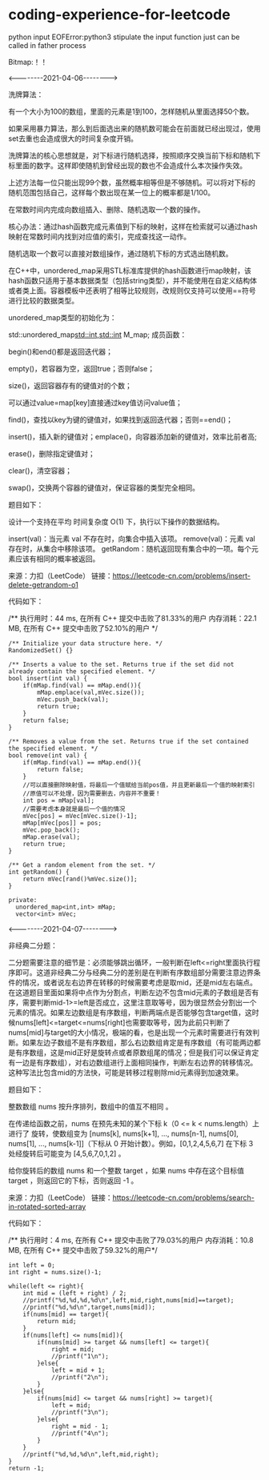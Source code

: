 # coding-experience-for-leetcode

python input EOFError:python3 stipulate the input function just can be called in father process

Bitmap:！！

<--------2021-04-06-------->

洗牌算法：

有一个大小为100的数组，里面的元素是1到100，怎样随机从里面选择50个数。

如果采用暴力算法，那么到后面选出来的随机数可能会在前面就已经出现过，使用set去重也会造成很大的时间复杂度开销。

洗牌算法的核心思想就是，对下标进行随机选择，按照顺序交换当前下标和随机下标里面的数字。这样即使随机到曾经出现的数也不会造成什么本次操作失效。

上述方法每一位只能出现99个数，虽然概率相等但是不够随机。可以将对下标的随机范围包括自己，这样每个数出现在某一位上的概率都是1/100。

在常数时间内完成向数组插入、删除、随机选取一个数的操作。

核心办法：通过hash函数完成元素值到下标的映射，这样在检索就可以通过hash映射在常数时间内找到对应值的索引，完成查找这一动作。

随机选取一个数可以直接对数组操作，通过随机下标的方式选出随机数。

在C++中，unordered_map采用STL标准库提供的hash函数进行map映射，该hash函数只适用于基本数据类型（包括string类型），并不能使用在自定义结构体或者类上面。容器模板中还表明了相等比较规则，改规则仅支持可以使用==符号进行比较的数据类型。

unordered_map类型的初始化为：

std::unordered_map<std::int,std::int> M_map;
成员函数：

begin()和end()都是返回迭代器；

empty()，若容器为空，返回true；否则false；

size()，返回容器存有的键值对的个数；

可以通过value=map[key]直接通过key值访问value值；

find()，查找以key为键的键值对，如果找到返回迭代器；否则==end()；

insert()，插入新的键值对；emplace()，向容器添加新的键值对，效率比前者高;

erase()，删除指定键值对；

clear()，清空容器；

swap()，交换两个容器的键值对，保证容器的类型完全相同。

题目如下：

设计一个支持在平均 时间复杂度 O(1) 下，执行以下操作的数据结构。

insert(val)：当元素 val 不存在时，向集合中插入该项。
remove(val)：元素 val 存在时，从集合中移除该项。
getRandom：随机返回现有集合中的一项。每个元素应该有相同的概率被返回。

来源：力扣（LeetCode）
链接：https://leetcode-cn.com/problems/insert-delete-getrandom-o1

代码如下：

/** 执行用时：44 ms, 在所有 C++ 提交中击败了81.33%的用户
    内存消耗：22.1 MB, 在所有 C++ 提交中击败了52.10%的用户 */


    /** Initialize your data structure here. */
    RandomizedSet() {}
    
    /** Inserts a value to the set. Returns true if the set did not already contain the specified element. */
    bool insert(int val) {
        if(mMap.find(val) == mMap.end()){
            mMap.emplace(val,mVec.size());
            mVec.push_back(val);
            return true;
        }
        return false;
    }
    
    /** Removes a value from the set. Returns true if the set contained the specified element. */
    bool remove(int val) {
        if(mMap.find(val) == mMap.end()){
            return false;
        }
        //可以直接删除映射值，将最后一个值赋给当前pos值，并且更新最后一个值的映射索引
        //原值可以不处理，因为需要删去，内容并不重要！
        int pos = mMap[val];
        //需要考虑本身就是最后一个值的情况
        mVec[pos] = mVec[mVec.size()-1];
        mMap[mVec[pos]] = pos;
        mVec.pop_back();
        mMap.erase(val);
        return true;
    }
    
    /** Get a random element from the set. */
    int getRandom() {
        return mVec[rand()%mVec.size()];
    }

    private:
      unordered_map<int,int> mMap;
      vector<int> mVec;
      
      
      
      
<--------2021-04-07-------->

非经典二分题：

二分题需要注意的细节是：必须能够跳出循环，一般判断在left<=right里面执行程序即可。这道非经典二分与经典二分的差别是在判断有序数组部分需要注意边界条件的情况，或者说左右边界在转移的时候需要考虑是取mid，还是mid左右端点。在这道题目里面如果将中点作为分割点，判断左边不包含mid元素的子数组是否有序，需要判断mid-1>=left是否成立，这里注意取等号，因为很显然会分割出一个元素的情况。如果左边数组是有序数组，判断两端点是否能够包含target值，这时候nums[left]<=target<=nums[right]也需要取等号，因为此前只判断了nums[mid]与target的大小情况，极端的看，也是出现一个元素时需要进行有效判断。如果左边子数组不是有序数组，那么右边数组肯定是有序数组（有可能两边都是有序数组，这是mid正好是旋转点或者原数组尾的情况；但是我们可以保证肯定有一边是有序数组），对右边数组进行上面相同操作，判断左右边界的转移情况。这种写法比包含mid的方法快，可能是转移过程剔除mid元素得到加速效果。

题目如下：

整数数组 nums 按升序排列，数组中的值互不相同 。

在传递给函数之前，nums 在预先未知的某个下标 k（0 <= k < nums.length）上进行了 旋转，使数组变为 [nums[k], nums[k+1], ..., nums[n-1], nums[0], nums[1], ..., nums[k-1]]（下标从 0 开始计数）。例如，[0,1,2,4,5,6,7] 在下标 3 处经旋转后可能变为 [4,5,6,7,0,1,2] 。

给你旋转后的数组 nums 和一个整数 target ，如果 nums 中存在这个目标值 target ，则返回它的下标，否则返回 -1 。

来源：力扣（LeetCode）
链接：https://leetcode-cn.com/problems/search-in-rotated-sorted-array

代码如下：

/** 执行用时：4 ms, 在所有 C++ 提交中击败了79.03%的用户
    内存消耗：10.8 MB, 在所有 C++ 提交中击败了59.32%的用户*/

    int left = 0;
    int right = nums.size()-1;

    while(left <= right){
        int mid = (left + right) / 2;
        //printf("%d,%d,%d,%d\n",left,mid,right,nums[mid]==target);
        //printf("%d,%d\n",target,nums[mid]);
        if(nums[mid] == target){
            return mid;
        } 
        if(nums[left] <= nums[mid]){
            if(nums[mid] >= target && nums[left] <= target){
                right = mid;
                //printf("1\n");
            }else{
                left = mid + 1;
                //printf("2\n");
            }
        }else{
            if(nums[mid] <= target && nums[right] >= target){
                left = mid;
                //printf("3\n");
            }else{
                right = mid - 1;
                //printf("4\n");
            }
        }
        //printf("%d,%d,%d\n",left,mid,right);
    }
    return -1;





